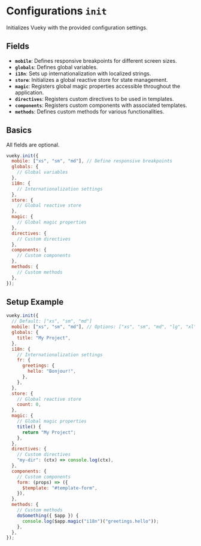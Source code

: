 # Configurations `init`

Initializes Vueky with the provided configuration settings.

## Fields

- **`mobile`**: Defines responsive breakpoints for different screen sizes.
- **`globals`**: Defines global variables.
- **`i18n`**: Sets up internationalization with localized strings.
- **`store`**: Initializes a global reactive store for state management.
- **`magic`**: Registers global magic properties accessible throughout the application.
- **`directives`**: Registers custom directives to be used in templates.
- **`components`**: Registers custom components with associated templates.
- **`methods`**: Defines custom methods for various functionalities.

## Basics

All fields are optional.

```js
vueky.init({
  mobile: ["xs", "sm", "md"], // Define responsive breakpoints
  globals: {
    // Global variables
  },
  i18n: {
    // Internationalization settings
  },
  store: {
    // Global reactive store
  },
  magic: {
    // Global magic properties
  },
  directives: {
    // Custom directives
  },
  components: {
    // Custom components
  },
  methods: {
    // Custom methods
  },
});
```

## Setup Example

```js
vueky.init({
  // Default: ["xs", "sm", "md"]
  mobile: ["xs", "sm", "md"], // Options: ["xs", "sm", "md", "lg", "xl"]
  globals: {
    title: "My Project",
  },
  i18n: {
    // Internationalization settings
    fr: {
      greetings: {
        hello: "Bonjour!",
      },
    },
  },
  store: {
    // Global reactive store
    count: 0,
  },
  magic: {
    // Global magic properties
    title() {
      return "My Project";
    },
  },
  directives: {
    // Custom directives
    "my-dir": (ctx) => console.log(ctx),
  },
  components: {
    // Custom components
    form: (props) => ({
      $template: "#template-form",
    }),
  },
  methods: {
    // Custom methods
    doSomething({ $app }) {
      console.log($app.magic("i18n")("greetings.hello"));
    },
  },
});
```

